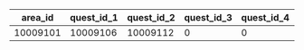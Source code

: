 |area_id|quest_id_1|quest_id_2|quest_id_3|quest_id_4|quest_id_5|
| --- | --- | --- | --- | --- | --- |
|10009101|10009106|10009112|0|0|0|